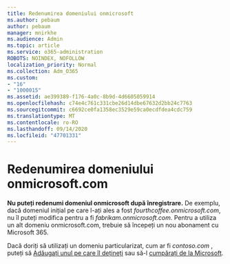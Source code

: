 ```yaml
---
title: Redenumirea domeniului onmicrosoft
ms.author: pebaum
author: pebaum
manager: mnirkhe
ms.audience: Admin
ms.topic: article
ms.service: o365-administration
ROBOTS: NOINDEX, NOFOLLOW
localization_priority: Normal
ms.collection: Adm_O365
ms.custom:
- "16"
- "1000015"
ms.assetid: ae399389-f176-4a0c-8b9d-4d6605059914
ms.openlocfilehash: c74e4c761c331cbe26d14dbe67632d2bb24c7763
ms.sourcegitcommit: c6692ce0fa1358ec3529e59ca0ecdfdea4cdc759
ms.translationtype: MT
ms.contentlocale: ro-RO
ms.lasthandoff: 09/14/2020
ms.locfileid: "47701331"
---
```

# <a name="rename-your-onmicrosoftcom-domain"></a>Redenumirea domeniului onmicrosoft.com

 **Nu puteți redenumi domeniul onmicrosoft după înregistrare.** De exemplu, dacă domeniul inițial pe care l-ați ales a fost  *fourthcoffee.onmicrosoft.com*, nu îl puteți modifica pentru a fi  *fabrikam.onmicrosoft.com*. Pentru a utiliza un alt domeniu onmicrosoft.com, trebuie să începeți un nou abonament cu Microsoft 365.
  
Dacă doriți să utilizați un domeniu particularizat, cum ar fi  *contoso.com*  , puteți să [Adăugați unul pe care îl dețineți](https://docs.microsoft.com/microsoft-365/admin/setup/add-domain) sau să-l [cumpărați de la Microsoft](https://docs.microsoft.com/microsoft-365/admin/get-help-with-domains/buy-a-domain-name).
  